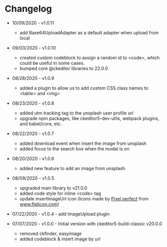 # Changelog

- 10/09/2020 - v1.0.11

  - add Base64UploadAdapter as a default adapter when upload from local

- 09/03/2020 - v1.0.10

  - created custom codeblock to assign a random id to &lt;code&gt;, which could be useful in some cases.
  - bumped core @ckeditor libraries to 22.0.0

- 08/28/2020 - v1.0.9

  - added a plugin to allow us to add custom CSS class names to &lt;table&gt; and &lt;img&gt;

- 08/23/2020 - v1.0.8

  - added utm tracking tag to the unsplash user profile url
  - upgrade npm packages, like ckeditor5-dev-utils, webpack plugins, and babel/core, etc.

- 08/22/2020 - v1.0.7

  - added download event when insert the image from unsplash
  - added focus to the search box when the modal is on

- 08/20/2020 - v1.0.6

  - added new feature to add an image from unsplash

- 08/09/2020 - v1.0.5

  - upgraded main library to v21.0.0
  - added code style for inline &lt;code&gt; tag
  - update insertImageUrl icon (Icons made by <a href="https://www.flaticon.com/authors/pixel-perfect" title="Pixel perfect">Pixel perfect</a> from <a href="https://www.flaticon.com/" title="Flaticon"> www.flaticon.com</a>)

- 07/22/2020 - v1.0.4 - add ImageUpload plugin

- 07/07/2020 - v1.0.0 - Initial version with ckeditor5-build-classic v20.0.0
  - removed ckfinder, easyimage
  - added codeblock & insert image by url

